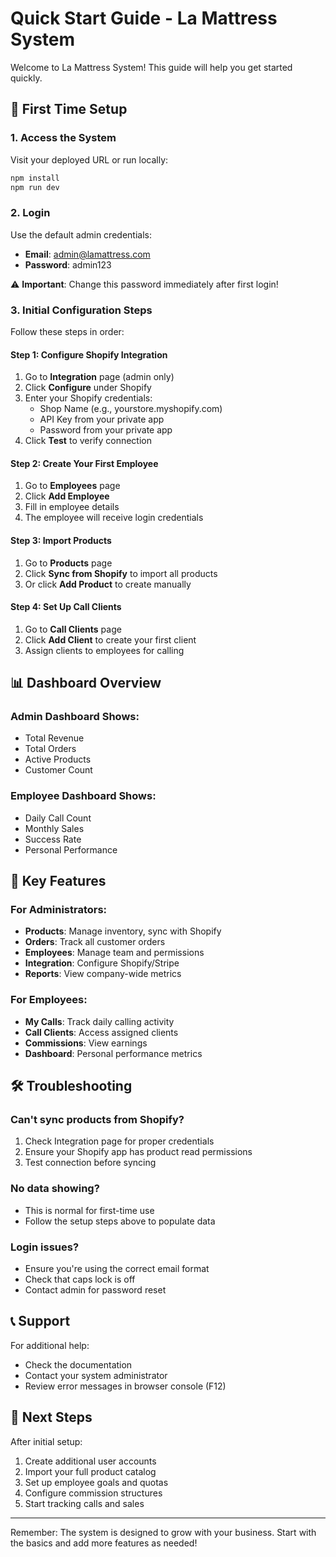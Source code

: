 # Quick Start Guide - La Mattress System

Welcome to La Mattress System! This guide will help you get started quickly.

## 🚀 First Time Setup

### 1. Access the System

Visit your deployed URL or run locally:
```bash
npm install
npm run dev
```

### 2. Login

Use the default admin credentials:
- **Email**: admin@lamattress.com
- **Password**: admin123

⚠️ **Important**: Change this password immediately after first login!

### 3. Initial Configuration Steps

Follow these steps in order:

#### Step 1: Configure Shopify Integration
1. Go to **Integration** page (admin only)
2. Click **Configure** under Shopify
3. Enter your Shopify credentials:
   - Shop Name (e.g., yourstore.myshopify.com)
   - API Key from your private app
   - Password from your private app
4. Click **Test** to verify connection

#### Step 2: Create Your First Employee
1. Go to **Employees** page
2. Click **Add Employee**
3. Fill in employee details
4. The employee will receive login credentials

#### Step 3: Import Products
1. Go to **Products** page
2. Click **Sync from Shopify** to import all products
3. Or click **Add Product** to create manually

#### Step 4: Set Up Call Clients
1. Go to **Call Clients** page
2. Click **Add Client** to create your first client
3. Assign clients to employees for calling

## 📊 Dashboard Overview

### Admin Dashboard Shows:
- Total Revenue
- Total Orders
- Active Products
- Customer Count

### Employee Dashboard Shows:
- Daily Call Count
- Monthly Sales
- Success Rate
- Personal Performance

## 🔑 Key Features

### For Administrators:
- **Products**: Manage inventory, sync with Shopify
- **Orders**: Track all customer orders
- **Employees**: Manage team and permissions
- **Integration**: Configure Shopify/Stripe
- **Reports**: View company-wide metrics

### For Employees:
- **My Calls**: Track daily calling activity
- **Call Clients**: Access assigned clients
- **Commissions**: View earnings
- **Dashboard**: Personal performance metrics

## 🛠️ Troubleshooting

### Can't sync products from Shopify?
1. Check Integration page for proper credentials
2. Ensure your Shopify app has product read permissions
3. Test connection before syncing

### No data showing?
- This is normal for first-time use
- Follow the setup steps above to populate data

### Login issues?
- Ensure you're using the correct email format
- Check that caps lock is off
- Contact admin for password reset

## 📞 Support

For additional help:
- Check the documentation
- Contact your system administrator
- Review error messages in browser console (F12)

## 🎯 Next Steps

After initial setup:
1. Create additional user accounts
2. Import your full product catalog
3. Set up employee goals and quotas
4. Configure commission structures
5. Start tracking calls and sales

---

Remember: The system is designed to grow with your business. Start with the basics and add more features as needed!
